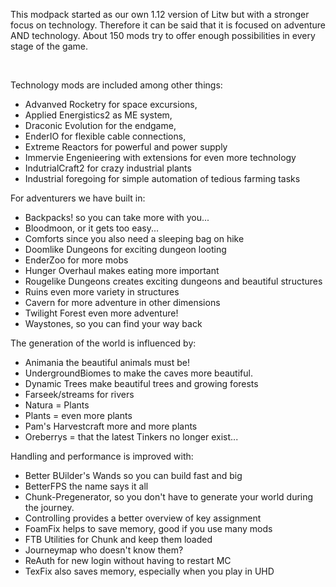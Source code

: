 <p>This modpack started as our own 1.12 version of Litw but with a stronger focus on technology. Therefore it can be said that it is focused on adventure AND technology. About 150 mods try to offer enough possibilities in every stage of the game.</p>
<p>&nbsp;</p>
<p>Technology mods are included among other things:</p>
<div class="spoiler">
<ul>
<li>Advanved Rocketry for space excursions,</li>
<li>Applied Energistics2 as ME system,</li>
<li>Draconic Evolution for the endgame,</li>
<li>EnderIO for flexible cable connections,</li>
<li>Extreme Reactors for powerful and power supply</li>
<li>Immervie Engenieering with extensions for even more technology</li>
<li>IndutrialCraft2 for crazy industrial plants</li>
<li>Industrial foregoing for simple automation of tedious farming tasks</li>
</ul>
</div>
<p>For adventurers we have built in:</p>
<div class="spoiler">
<ul>
<li>Backpacks! so you can take more with you...</li>
<li>Bloodmoon, or it gets too easy...</li>
<li>Comforts since you also need a sleeping bag on hike</li>
<li>Doomlike Dungeons for exciting dungeon looting</li>
<li>EnderZoo for more mobs</li>
<li>Hunger Overhaul makes eating more important</li>
<li>Rougelike Dungeons creates exciting dungeons and beautiful structures</li>
<li>Ruins even more variety in structures</li>
<li>Cavern for more adventure in other dimensions</li>
<li>Twilight Forest even more adventure!</li>
<li>Waystones, so you can find your way back</li>
</ul>
</div>
<p>The generation of the world is influenced by:</p>
<div class="spoiler">
<ul>
<li>Animania the beautiful animals must be!</li>
<li>UndergroundBiomes to make the caves more beautiful.</li>
<li>Dynamic Trees make beautiful trees and growing forests</li>
<li>Farseek/streams for rivers</li>
<li>Natura = Plants</li>
<li>Plants = even more plants</li>
<li>Pam's Harvestcraft more and more plants</li>
<li>Oreberrys = that the latest Tinkers no longer exist...</li>
</ul>
</div>
<p>Handling and performance is improved with:</p>
<div class="spoiler">
<ul>
<li>Better BUilder's Wands so you can build fast and big</li>
<li>BetterFPS the name says it all</li>
<li>Chunk-Pregenerator, so you don't have to generate your world during the journey.</li>
<li>Controlling provides a better overview of key assignment</li>
<li>FoamFix helps to save memory, good if you use many mods</li>
<li>FTB Utilities for Chunk and keep them loaded</li>
<li>Journeymap who doesn't know them?</li>
<li>ReAuth for new login without having to restart MC</li>
<li>TexFix also saves memory, especially when you play in UHD</li>
</ul>
</div>